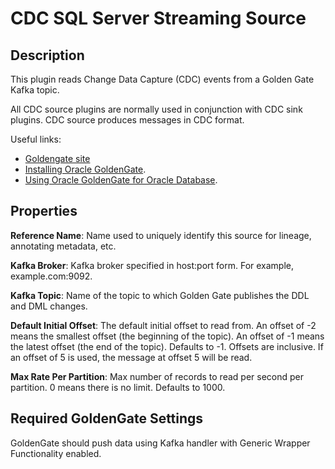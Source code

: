 # CDC SQL Server Streaming Source

Description
-----------
This plugin reads Change Data Capture (CDC) events from a Golden Gate Kafka topic.

All CDC source plugins are normally used in conjunction with CDC sink plugins. 
CDC source produces messages in CDC format.  

Useful links:
* [Goldengate site](https://www.oracle.com/middleware/technologies/goldengate.html)
* [Installing Oracle GoldenGate](https://docs.oracle.com/goldengate/1212/gg-winux/GIORA/install.htm#GIORA162).
* [Using Oracle GoldenGate for Oracle Database](https://www.oracle.com/pls/topic/lookup?ctx=en/middleware/goldengate/core/18.1&id=GGODB-GUID-110CD372-2F7E-4262-B8D2-DC0A80422806).

Properties
----------
**Reference Name**: Name used to uniquely identify this source for lineage, annotating metadata, etc.

**Kafka Broker**: Kafka broker specified in host:port form. For example, example.com:9092.

**Kafka Topic**: Name of the topic to which Golden Gate publishes the DDL and DML changes.

**Default Initial Offset**: The default initial offset to read from. 
An offset of -2 means the smallest offset (the beginning of the topic). 
An offset of -1 means the latest offset (the end of the topic). 
Defaults to -1. Offsets are inclusive. 
If an offset of 5 is used, the message at offset 5 will be read.

**Max Rate Per Partition**: Max number of records to read per second per partition. 0 means there is no limit.
 Defaults to 1000.

Required GoldenGate Settings
----------
GoldenGate should push data using Kafka handler with Generic Wrapper Functionality enabled. 